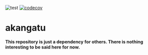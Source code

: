 ![test](https://github.com/davips/akangatu/workflows/test/badge.svg)
[![codecov](https://codecov.io/gh/davips/akangatu/branch/main/graph/badge.svg)](https://codecov.io/gh/davips/akangatu)

# akangatu
**This repository is just a dependency for others. 
There is nothing interesting to be said here for now.**
